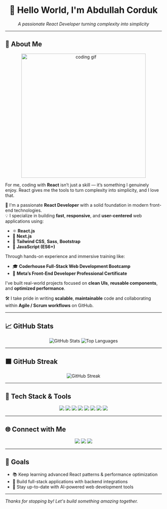 <h1 align="center">👋 Hello World, I'm Abdullah Corduk</h1>
<p align="center">
  <em>A passionate React Developer turning complexity into simplicity</em>
</p>

---

## 🚀 About Me

<p align="center">
  <img src="https://media.giphy.com/media/qgQUggAC3Pfv687qPC/giphy.gif" width="400" alt="coding gif" />
</p>

For me, coding with **React** isn’t just a skill — it’s something I genuinely enjoy. React gives me the tools to turn complexity into simplicity, and I love that.

🎯 I'm a passionate **React Developer** with a solid foundation in modern front-end technologies.  
💡 I specialize in building **fast**, **responsive**, and **user-centered** web applications using:

- ⚛️ **React.js**
- 🚀 **Next.js**
- 🎨 **Tailwind CSS**, **Sass**, **Bootstrap**
- 🧠 **JavaScript (ES6+)**

Through hands-on experience and immersive training like:

- 🎓 **Coderhouse Full-Stack Web Development Bootcamp**
- 🏅 **Meta’s Front-End Developer Professional Certificate**

I've built real-world projects focused on **clean UIs**, **reusable components**, and **optimized performance**.

🛠️ I take pride in writing **scalable**, **maintainable** code and collaborating within **Agile / Scrum workflows** on GitHub.

---

## 📈 GitHub Stats

<p align="center">
  <img src="https://github-readme-stats.vercel.app/api?username=corduka&show_icons=true&theme=radical&count_private=true" alt="GitHub Stats" />
  <img src="https://github-readme-stats.vercel.app/api/top-langs/?username=corduka&layout=compact&langs_count=8&theme=radical" alt="Top Languages" />
</p>

---

## 🟩 GitHub Streak

<p align="center">
  <img src="https://streak-stats.demolab.com?user=corduka&theme=radical&hide_border=true" alt="GitHub Streak" />
</p>

---



## 🧰 Tech Stack & Tools

<p align="center">
  <img src="https://img.shields.io/badge/React-20232A?style=for-the-badge&logo=react&logoColor=61DAFB" />
  <img src="https://img.shields.io/badge/Next.js-000000?style=for-the-badge&logo=nextdotjs&logoColor=white" />
  <img src="https://img.shields.io/badge/JavaScript-F7DF1E?style=for-the-badge&logo=javascript&logoColor=black" />
  <img src="https://img.shields.io/badge/Tailwind_CSS-38B2AC?style=for-the-badge&logo=tailwind-css&logoColor=white" />
  <img src="https://img.shields.io/badge/Sass-hotpink?style=for-the-badge&logo=sass&logoColor=white" />
  <img src="https://img.shields.io/badge/Bootstrap-563D7C?style=for-the-badge&logo=bootstrap&logoColor=white" />
  <img src="https://img.shields.io/badge/GitHub-181717?style=for-the-badge&logo=github&logoColor=white" />
  <img src="https://img.shields.io/badge/VS%20Code-0078d7?style=for-the-badge&logo=visual%20studio%20code&logoColor=white" />
</p>

---

## 🌐 Connect with Me

<p align="center">
  <a href="https://corduka.com/" target="_blank"><img src="https://img.shields.io/badge/Portfolio-000000?style=for-the-badge&logo=vercel&logoColor=white" /></a>
  <a href="https://www.linkedin.com/in/abdullahcorduk/" target="_blank"><img src="https://img.shields.io/badge/LinkedIn-0A66C2?style=for-the-badge&logo=linkedin&logoColor=white" /></a>
  <a href="https://github.com/corduka" target="_blank"><img src="https://img.shields.io/badge/GitHub-100000?style=for-the-badge&logo=github&logoColor=white" /></a>
</p>

---

## 🎯 Goals

- 📚 Keep learning advanced React patterns & performance optimization
- 🔧 Build full-stack applications with backend integrations
- 🧠 Stay up-to-date with AI-powered web development tools

---

_Thanks for stopping by! Let's build something amazing together._
